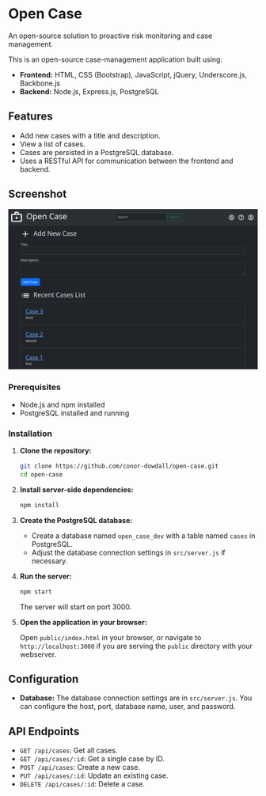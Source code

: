 # Open Case

An open-source solution to proactive risk monitoring and case management.

This is an open-source case-management application built using:

- **Frontend:** HTML, CSS (Bootstrap), JavaScript, jQuery, Underscore.js, Backbone.js
- **Backend:** Node.js, Express.js, PostgreSQL

## Features

- Add new cases with a title and description.
- View a list of cases.
- Cases are persisted in a PostgreSQL database.
- Uses a RESTful API for communication between the frontend and backend.

## Screenshot

![Open Case Development Screenshot](./open-case-screenshot.png)

### Prerequisites

- Node.js and npm installed
- PostgreSQL installed and running

### Installation

1.  **Clone the repository:**

    ```bash
    git clone https://github.com/conor-dowdall/open-case.git
    cd open-case
    ```

2.  **Install server-side dependencies:**

    ```bash
    npm install
    ```

3.  **Create the PostgreSQL database:**

    - Create a database named `open_case_dev` with a table named `cases` in PostgreSQL.
    - Adjust the database connection settings in `src/server.js` if necessary.

4.  **Run the server:**

    ```bash
    npm start
    ```

    The server will start on port 3000.

5.  **Open the application in your browser:**

    Open `public/index.html` in your browser, or navigate to `http://localhost:3000` if you are serving the `public` directory with your webserver.

## Configuration

- **Database:** The database connection settings are in `src/server.js`. You can configure the host, port, database name, user, and password.

## API Endpoints

- `GET /api/cases`: Get all cases.
- `GET /api/cases/:id`: Get a single case by ID.
- `POST /api/cases`: Create a new case.
- `PUT /api/cases/:id`: Update an existing case.
- `DELETE /api/cases/:id`: Delete a case.
